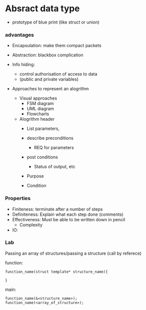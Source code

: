 # Absract data type
+ prototype of blue print (like struct or union)

### advantages
+ Encapsulation: make them compact packets
+ Abstraction: blackbox complication
+ Info hiding: 
    + control authorisation of access to data 
    + (public and private variables)

+ Approaches to represent an alogrithm
    + Visual approaches
        + FSM diagram 
        + UML diagram
        + Flowcharts
    + Alogrithm header
        + List parameters, 
        + describe preconditions
            + REQ for parameters
        + post conditions
            + Status of output, etc
 
        + Purpose
        + Condition
       
### Properties
+ Finiteness: terminate after a number of steps
+ Definiteness: Explain what each step done (comments)
+ Effectiveness: Must be able to be written down in pencil
    + Complexity 
+ IO: 

### Lab
Passing an array of structures/passing a structure (call by referece)

function:
```
function_name(struct template* structure_name){

}
```
main:
```
function_name(&<structure_name>);
function_name(<array_of_structure>);
```
